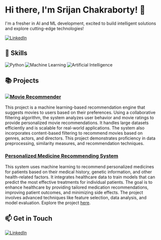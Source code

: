 # Hi there, I'm Srijan Chakraborty! 👋

I'm a fresher in AI and ML development, excited to build intelligent solutions and explore cutting-edge technologies!

[![LinkedIn](https://img.shields.io/badge/LinkedIn-0077B5?style=for-the-badge&logo=linkedin&logoColor=white)](https://www.linkedin.com/in/srijan-chakraborty-72aaa41b7/)

## 🚀 Skills
![Python](https://img.shields.io/badge/Python-3776AB?style=for-the-badge&logo=python&logoColor=white)
![Machine Learning](https://img.shields.io/badge/Machine_Learning-FFD43B?style=for-the-badge&logo=machine-learning&logoColor=black)
![Artificial Intelligence](https://img.shields.io/badge/AI-31A8FF?style=for-the-badge&logo=AI&logoColor=white)

## 📚 Projects

### [![Movie Recommender](https://img.shields.io/badge/Movie%20Recommender-System-orange?style=for-the-badge)](https://github.com/SrijanChakraborty/Movie-Recommender-System)

This project is a machine learning-based recommendation engine that suggests movies to users based on their preferences. Using a collaborative filtering algorithm, the system analyzes user behavior and movie ratings to provide personalized movie recommendations. It handles large datasets efficiently and is scalable for real-world applications. The system also incorporates content-based filtering to recommend movies based on genres, actors, and directors. This project demonstrates proficiency in data preprocessing, similarity measures, and recommendation techniques.



### [Personalized Medicine Recommending System](https://github.com/SrijanChakraborty/Personalized-Medicine-Recommender)
This system uses machine learning to recommend personalized medicines for patients based on their medical history, genetic information, and other health-related factors. It integrates healthcare data to train models that can predict the most effective treatments for individual patients. The goal is to enhance healthcare by providing tailored medication recommendations, improving patient outcomes, and minimizing side effects. The project involves advanced techniques like feature selection, data analysis, and model evaluation. Explore the project [here](https://github.com/SrijanChakraborty/Personalized-Medicine-Recommender).

## 📫 Get in Touch
[![LinkedIn](https://img.shields.io/badge/LinkedIn-0077B5?style=for-the-badge&logo=linkedin&logoColor=white)](https://www.linkedin.com/in/srijan-chakraborty-72aaa41b7/)
